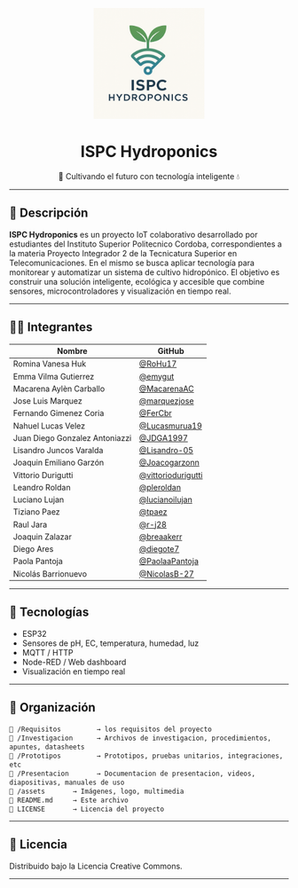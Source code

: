 <p align="center">
  <img src="E-Assets/logo.png" width="200" alt="ISPC Hydroponics logo"/>
</p>

<h1 align="center">ISPC Hydroponics</h1>

<p align="center">
  🌱 Cultivando el futuro con tecnología inteligente 💧
</p>

---

## 📌 Descripción

**ISPC Hydroponics** es un proyecto IoT colaborativo desarrollado por estudiantes del Instituto Superior Politecnico Cordoba, correspondientes a la materia Proyecto Integrador 2 de la Tecnicatura Superior en Telecomunicaciones.
En el mismo se busca aplicar tecnología para monitorear y automatizar un sistema de cultivo hidropónico. 
El objetivo es construir una solución inteligente, ecológica y accesible que combine sensores, microcontroladores y visualización en tiempo real.

---

## 🧑‍💻 Integrantes

| Nombre                        | GitHub                                 |
|------------------------------|----------------------------------------|
| Romina Vanesa Huk            | [@RoHu17](https://github.com/RoHu17) |
| Emma Vilma Gutierrez         | [@emygut](https://github.com/emygut) |
| Macarena Aylèn Carballo      | [@MacarenaAC](https://github.com/MacarenaAC) |
| Jose Luis Marquez            | [@marquezjose](https://github.com/marquezjose) |
| Fernando Gimenez Coria       | [@FerCbr](https://github.com/FerCbr) |
| Nahuel Lucas Velez           | [@Lucasmurua19](https://github.com/Lucasmurua19) |
| Juan Diego Gonzalez Antoniazzi | [@JDGA1997](https://github.com/JDGA1997) |
| Lisandro Juncos Varalda      | [@Lisandro-05](https://github.com/Lisandro-05) |
| Joaquin Emiliano Garzón      | [@Joacogarzonn](https://github.com/Joacogarzonn) |
| Vittorio Durigutti           | [@vittoriodurigutti](https://github.com/vittoriodurigutti) |
| Leandro Roldan               | [@pleroldan](https://github.com/pleroldan) |
| Luciano Lujan                | [@lucianoilujan](https://github.com/lucianoilujan) |
| Tiziano Paez                 | [@tpaez](https://github.com/tpaez) |
| Raul Jara                    | [@r-j28](https://github.com/r-j28) |
| Joaquin Zalazar              | [@breaakerr](https://github.com/breaakerr) |
| Diego Ares                   | [@diegote7](https://github.com/diegote7) |
| Paola Pantoja                | [@PaolaaPantoja](https://github.com/PaolaaPantoja) |
| Nicolás Barrionuevo          | [@NicolasB-27](https://github.com/NicolasB-27) |
---

## 🚀 Tecnologías

- ESP32
- Sensores de pH, EC, temperatura, humedad, luz
- MQTT / HTTP
- Node-RED / Web dashboard
- Visualización en tiempo real

---

## 📂 Organización

```
📁 /Requisitos         → los requisitos del proyecto  
📁 /Investigacion      → Archivos de investigacion, procedimientos, apuntes, datasheets 
📁 /Prototipos         → Prototipos, pruebas unitarios, integraciones, etc 
📁 /Presentacion       → Documentacion de presentacion, videos, diapositivas, manuales de uso
📁 /assets       → Imágenes, logo, multimedia  
📄 README.md     → Este archivo  
📄 LICENSE       → Licencia del proyecto
```

---

## 📄 Licencia

Distribuido bajo la Licencia Creative Commons.

---
